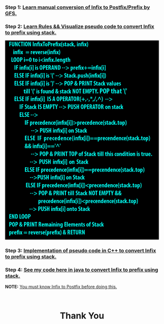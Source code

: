 ### **Step 1:** [Learn manual conversion of Infix to Postfix/Prefix by GFS.](https://youtu.be/q75VAGSwL0U)

### **Step 2:** [Learn Rules && Visualize pseudo code to convert Infix to prefix using stack.](https://youtu.be/gmlVZ68KRD8)

![](./pseudocode.png)

### **Step 3:** [Implementation of pseudo code in C++ to convert Infix to prefix using stack.](https://youtu.be/-vZA4qdDxAg)

### **Step 4:** [See my code here in java to convert Infix to prefix using stack.](https://github.com/heyimvikash/DataStructures-And-Algorithms/blob/37059379e36c76ac13d1625f1a54c49e4bd76006/02.%20Stack/Infix%20Prefix%20Postfix/02.%20Infix%20to%20Prefix/InfixPrefix.java)

**NOTE:** [You must know Infix to Postfix before doing this.](https://github.com/heyimvikash/DataStructures-And-Algorithms/blob/0891955c4eb67b263364ad6a3f2c071504d93029/02.%20Stack/Infix%20Prefix%20Postfix/01.%20Infix%20to%20Postfix/Resources.md)

<br>
<h1 align="Center">Thank You</h1>
